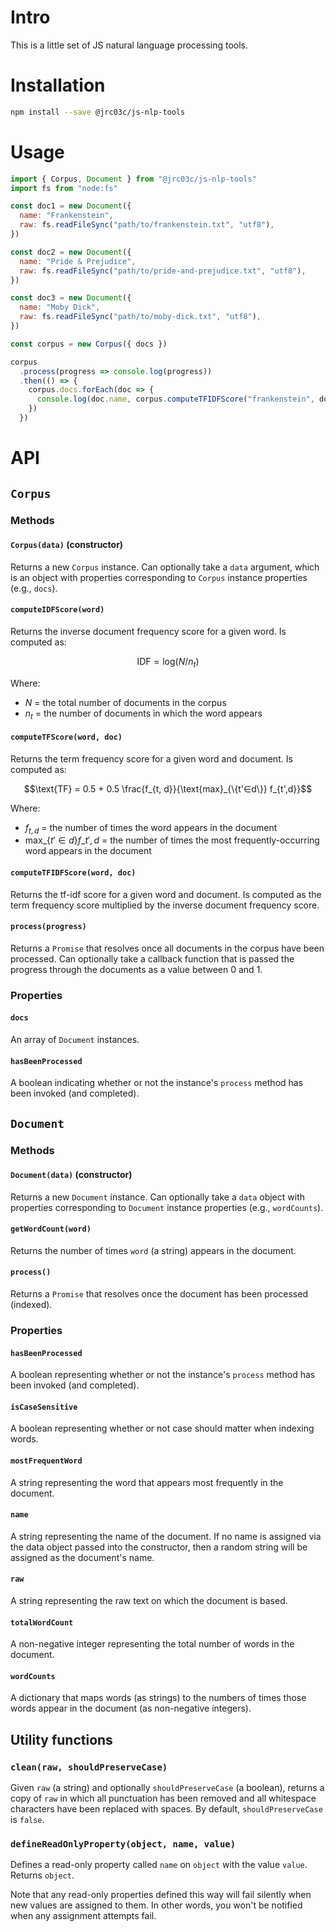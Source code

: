 # Intro

This is a little set of JS natural language processing tools.

# Installation

```bash
npm install --save @jrc03c/js-nlp-tools
```

# Usage

```js
import { Corpus, Document } from "@jrc03c/js-nlp-tools"
import fs from "node:fs"

const doc1 = new Document({
  name: "Frankenstein",
  raw: fs.readFileSync("path/to/frankenstein.txt", "utf8"),
})

const doc2 = new Document({
  name: "Pride & Prejudice",
  raw: fs.readFileSync("path/to/pride-and-prejudice.txt", "utf8"),
})

const doc3 = new Document({
  name: "Moby Dick",
  raw: fs.readFileSync("path/to/moby-dick.txt", "utf8"),
})

const corpus = new Corpus({ docs })

corpus
  .process(progress => console.log(progress))
  .then(() => {
    corpus.docs.forEach(doc => {
      console.log(doc.name, corpus.computeTFIDFScore("frankenstein", doc))
    })
  })
```

# API

## `Corpus`

### Methods

#### `Corpus(data)` (constructor)

Returns a new `Corpus` instance. Can optionally take a `data` argument, which is an object with properties corresponding to `Corpus` instance properties (e.g., `docs`).

#### `computeIDFScore(word)`

Returns the inverse document frequency score for a given word. Is computed as:

```math
\text{IDF} = \text{log}(N / n_t)
```

Where:

- $N$ = the total number of documents in the corpus
- $n_t$ = the number of documents in which the word appears

#### `computeTFScore(word, doc)`

Returns the term frequency score for a given word and document. Is computed as:

```math
\text{TF} = 0.5 + 0.5 \frac{f_{t, d}}{\text{max}_{\{t'∈d\}} f_{t',d}}
```

Where:

- $f_{t, d}$ = the number of times the word appears in the document
- $\text{max}\_{\{t'∈d\}} f\_{t',d}$ = the number of times the most frequently-occurring word appears in the document

#### `computeTFIDFScore(word, doc)`

Returns the tf-idf score for a given word and document. Is computed as the term frequency score multiplied by the inverse document frequency score.

#### `process(progress)`

Returns a `Promise` that resolves once all documents in the corpus have been processed. Can optionally take a callback function that is passed the progress through the documents as a value between 0 and 1.

### Properties

#### `docs`

An array of `Document` instances.

#### `hasBeenProcessed`

A boolean indicating whether or not the instance's `process` method has been invoked (and completed).

## `Document`

### Methods

#### `Document(data)` (constructor)

Returns a new `Document` instance. Can optionally take a `data` object with properties corresponding to `Document` instance properties (e.g., `wordCounts`).

#### `getWordCount(word)`

Returns the number of times `word` (a string) appears in the document.

#### `process()`

Returns a `Promise` that resolves once the document has been processed (indexed).

### Properties

#### `hasBeenProcessed`

A boolean representing whether or not the instance's `process` method has been invoked (and completed).

#### `isCaseSensitive`

A boolean representing whether or not case should matter when indexing words.

#### `mostFrequentWord`

A string representing the word that appears most frequently in the document.

#### `name`

A string representing the name of the document. If no name is assigned via the data object passed into the constructor, then a random string will be assigned as the document's name.

#### `raw`

A string representing the raw text on which the document is based.

#### `totalWordCount`

A non-negative integer representing the total number of words in the document.

#### `wordCounts`

A dictionary that maps words (as strings) to the numbers of times those words appear in the document (as non-negative integers).

## Utility functions

### `clean(raw, shouldPreserveCase)`

Given `raw` (a string) and optionally `shouldPreserveCase` (a boolean), returns a copy of `raw` in which all punctuation has been removed and all whitespace characters have been replaced with spaces. By default, `shouldPreserveCase` is `false`.

### `defineReadOnlyProperty(object, name, value)`

Defines a read-only property called `name` on `object` with the value `value`. Returns `object`.

Note that any read-only properties defined this way will fail silently when new values are assigned to them. In other words, you won't be notified when any assignment attempts fail.
